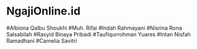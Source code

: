 # NgajiOnline.id
#Albiona Qalbu Shoukhi
#Muh. Rifai
#Indah Rahmayani
#Nisrina Rona Salsabilah
#Rasyid Binaya Pribadi
#Taufiqurrohman Yuares
#Intan Nisfah Ramadhani
#Camelia Savitri
